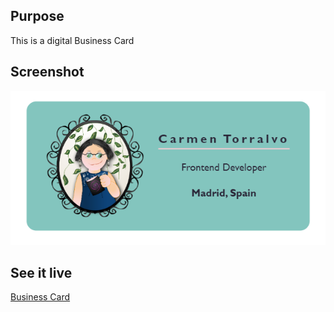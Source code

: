 <h2>Purpose</h2>
<p>This is a digital Business Card</p>
<h2>Screenshot</h2>
<img src="BUSINESS-CARD.PNG">
<h2>See it live</h2>
<a href="https://amapola-negra.github.io/Scrimba-Projects-Repo/Frontend-career-path/Business-Card/">Business Card</a>

